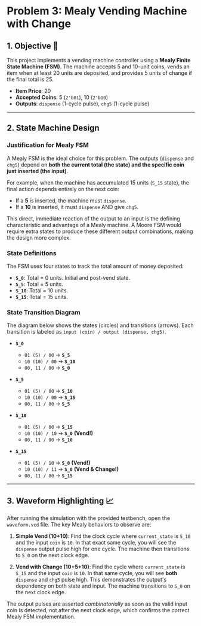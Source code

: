 # Problem 3: Mealy Vending Machine with Change

## 1. Objective 🎯
This project implements a vending machine controller using a **Mealy Finite State Machine (FSM)**. The machine accepts 5 and 10-unit coins, vends an item when at least 20 units are deposited, and provides 5 units of change if the final total is 25.

- **Item Price**: 20
- **Accepted Coins**: 5 (`2'b01`), 10 (`2'b10`)
- **Outputs**: `dispense` (1-cycle pulse), `chg5` (1-cycle pulse)

---
## 2. State Machine Design

### Justification for Mealy FSM
A Mealy FSM is the ideal choice for this problem. The outputs (`dispense` and `chg5`) depend on **both the current total (the state) and the specific coin just inserted (the input)**.

For example, when the machine has accumulated 15 units (`S_15` state), the final action depends entirely on the next coin:
- If a **5** is inserted, the machine must `dispense`.
- If a **10** is inserted, it must `dispense` AND give `chg5`.

This direct, immediate reaction of the output to an input is the defining characteristic and advantage of a Mealy machine. A Moore FSM would require extra states to produce these different output combinations, making the design more complex.

### State Definitions
The FSM uses four states to track the total amount of money deposited:
- **`S_0`**: Total = 0 units. Initial and post-vend state.
- **`S_5`**: Total = 5 units.
- **`S_10`**: Total = 10 units.
- **`S_15`**: Total = 15 units.

### State Transition Diagram
The diagram below shows the states (circles) and transitions (arrows). Each transition is labeled as `input (coin) / output (dispense, chg5)`.


- **`S_0`**
  - `01 (5) / 00` → **`S_5`**
  - `10 (10) / 00` → **`S_10`**
  - `00, 11 / 00` → **`S_0`**

- **`S_5`**
  - `01 (5) / 00` → **`S_10`**
  - `10 (10) / 00` → **`S_15`**
  - `00, 11 / 00` → **`S_5`**

- **`S_10`**
  - `01 (5) / 00` → **`S_15`**
  - `10 (10) / 10` → **`S_0`** **(Vend!)**
  - `00, 11 / 00` → **`S_10`**

- **`S_15`**
  - `01 (5) / 10` → **`S_0`** **(Vend!)**
  - `10 (10) / 11` → **`S_0`** **(Vend & Change!)**
  - `00, 11 / 00` → **`S_15`**

---
## 3. Waveform Highlighting 📈
After running the simulation with the provided testbench, open the `waveform.vcd` file. The key Mealy behaviors to observe are:

1.  **Simple Vend (10+10)**: Find the clock cycle where `current_state` is `S_10` and the input `coin` is `10`. In that exact same cycle, you will see the `dispense` output pulse high for one cycle. The machine then transitions to `S_0` on the next clock edge.

2.  **Vend with Change (10+5+10)**: Find the cycle where `current_state` is `S_15` and the input `coin` is `10`. In that same cycle, you will see **both** `dispense` and `chg5` pulse high. This demonstrates the output's dependency on both state and input. The machine transitions to `S_0` on the next clock edge.

The output pulses are asserted *combinatorially* as soon as the valid input coin is detected, not after the next clock edge, which confirms the correct Mealy FSM implementation.
